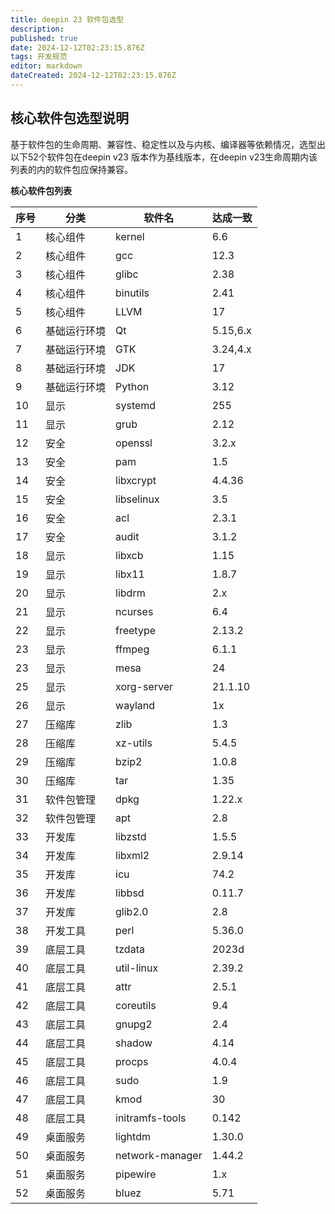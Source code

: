 ```yaml
---
title: deepin 23 软件包选型
description: 
published: true
date: 2024-12-12T02:23:15.876Z
tags: 开发规范
editor: markdown
dateCreated: 2024-12-12T02:23:15.876Z
---
```


## 核心软件包选型说明

基于软件包的生命周期、兼容性、稳定性以及与内核、编译器等依赖情况，选型出以下52个软件包在deepin v23 版本作为基线版本，在deepin v23生命周期内该列表的内的软件包应保持兼容。



**核心软件包列表**

| 序号 | 分类         | 软件名          | 达成一致 |
| ---- | ------------ | --------------- | -------- |
| 1    | 核心组件     | kernel          | 6.6      |
| 2    | 核心组件     | gcc             | 12.3     |
| 3    | 核心组件     | glibc           | 2.38     |
| 4    | 核心组件     | binutils        | 2.41     |
| 5    | 核心组件     | LLVM            | 17       |
| 6    | 基础运行环境 | Qt              | 5.15,6.x |
| 7    | 基础运行环境 | GTK             | 3.24,4.x |
| 8    | 基础运行环境 | JDK             | 17       |
| 9    | 基础运行环境 | Python          | 3.12     |
| 10   | 显示         | systemd         | 255      |
| 11   | 显示         | grub            | 2.12     |
| 12   | 安全         | openssl         | 3.2.x    |
| 13   | 安全         | pam             | 1.5      |
| 14   | 安全         | libxcrypt       | 4.4.36   |
| 15   | 安全         | libselinux      | 3.5      |
| 16   | 安全         | acl             | 2.3.1    |
| 17   | 安全         | audit           | 3.1.2    |
| 18   | 显示         | libxcb          | 1.15     |
| 19   | 显示         | libx11          | 1.8.7    |
| 20   | 显示         | libdrm          | 2.x      |
| 21   | 显示         | ncurses         | 6.4      |
| 22   | 显示         | freetype        | 2.13.2   |
| 23   | 显示         | ffmpeg          | 6.1.1    |
| 23   | 显示         | mesa            | 24       |
| 25   | 显示         | xorg-server     | 21.1.10  |
| 26   | 显示         | wayland         | 1x       |
| 27   | 压缩库       | zlib            | 1.3      |
| 28   | 压缩库       | xz-utils        | 5.4.5    |
| 29   | 压缩库       | bzip2           | 1.0.8    |
| 30   | 压缩库       | tar             | 1.35     |
| 31   | 软件包管理   | dpkg            | 1.22.x   |
| 32   | 软件包管理   | apt             | 2.8      |
| 33   | 开发库       | libzstd         | 1.5.5    |
| 34   | 开发库       | libxml2         | 2.9.14   |
| 35   | 开发库       | icu             | 74.2     |
| 36   | 开发库       | libbsd          | 0.11.7   |
| 37   | 开发库       | glib2.0         | 2.8      |
| 38   | 开发工具     | perl            | 5.36.0   |
| 39   | 底层工具     | tzdata          | 2023d    |
| 40   | 底层工具     | util-linux      | 2.39.2   |
| 41   | 底层工具     | attr            | 2.5.1    |
| 42   | 底层工具     | coreutils       | 9.4      |
| 43   | 底层工具     | gnupg2          | 2.4      |
| 44   | 底层工具     | shadow          | 4.14     |
| 45   | 底层工具     | procps          | 4.0.4    |
| 46   | 底层工具     | sudo            | 1.9      |
| 47   | 底层工具     | kmod            | 30       |
| 48   | 底层工具     | initramfs-tools | 0.142    |
| 49   | 桌面服务     | lightdm         | 1.30.0   |
| 50   | 桌面服务     | network-manager | 1.44.2   |
| 51   | 桌面服务     | pipewire        | 1.x      |
| 52   | 桌面服务     | bluez           | 5.71     |